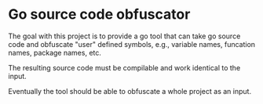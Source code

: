 # Go source code obfuscator

The goal with this project is to provide a go tool that can take go source code
and obfuscate "user" defined symbols, e.g., variable names, funcation names,
package names, etc.

The resulting source code must be compilable and work identical to the input.

Eventually the tool should be able to obfuscate a whole project as an input.
